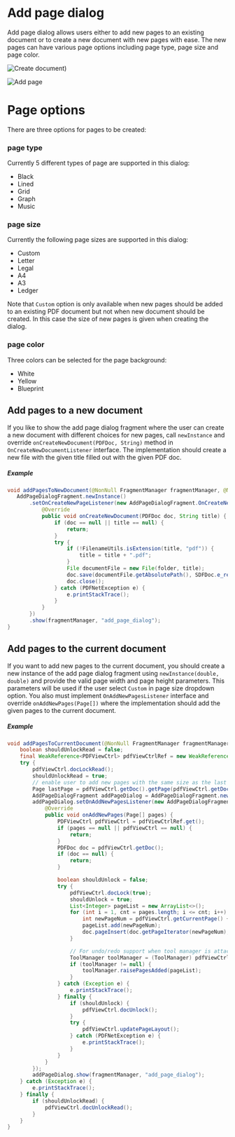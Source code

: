 # Add page dialog

Add page dialog allows users either to add new pages to an existing document or to create a new document with new pages with ease. The new pages can have various page options including page type, page size and page color.

![](img/add-page-1.png "Create document)")

![](img/add-page-2.png "Add page")

# Page options
There are three options for pages to be created:

### page type
Currently 5 different types of page are supported in this dialog:
- Black
- Lined
- Grid
- Graph
- Music

### page size
Currently the following page sizes are supported in this dialog:
- Custom
- Letter
- Legal
- A4
- A3
- Ledger

Note that `Custom` option is only available when new pages should be added to an existing PDF document but not when new document should be created. In this case the size of new pages is given when creating the dialog.

### page color 
Three colors can be selected for the page background:
- White
- Yellow
- Blueprint

## Add pages to a new document

If you like to show the add page dialog fragment where the user can create a new document with different choices for new pages, call `newInstance` and override `onCreateNewDocument(PDFDoc, String)` method in `OnCreateNewDocumentListener` interface. The implementation should create a new file with the given title filled out with the given PDF doc.

##### Example
 ```java
void addPagesToNewDocument(@NonNull FragmentManager fragmentManager, @NonNull final String folder) {
    AddPageDialogFragment.newInstance()
        .setOnCreateNewPageListener(new AddPageDialogFragment.OnCreateNewDocumentListener() {
            @Override
            public void onCreateNewDocument(PDFDoc doc, String title) {
                if (doc == null || title == null) {
                    return;
                }
                try {
                    if (!FilenameUtils.isExtension(title, "pdf")) {
                        title = title + ".pdf";
                    }
                    File documentFile = new File(folder, title);
                    doc.save(documentFile.getAbsolutePath(), SDFDoc.e_remove_unused, null);
                    doc.close();
                } catch (PDFNetException e) {
                    e.printStackTrace();
                }
            }
        })
        .show(fragmentManager, "add_page_dialog");
}
 ```

## Add pages to the current document

If you want to add new pages to the current document, you should create a new instance of the add page dialog fragment using `newInstance(double, double)` and provide the valid page width and page height parameters. This parameters will be used if the user select `Custom` in page size dropdown option. You also must implement `OnAddNewPagesListener` interface and override `onAddNewPages(Page[])` where the implementation should add the given pages to the current document.

##### Example
```java
void addPagesToCurrentDocument(@NonNull FragmentManager fragmentManager, @NonNull PDFViewCtrl pdfViewCtrl) {
    boolean shouldUnlockRead = false;
    final WeakReference<PDFViewCtrl> pdfViewCtrlRef = new WeakReference<>(pdfViewCtrl);
    try {
        pdfViewCtrl.docLockRead();
        shouldUnlockRead = true;
        // enable user to add new pages with the same size as the last page in the document
        Page lastPage = pdfViewCtrl.getDoc().getPage(pdfViewCtrl.getDoc().getPageCount());
        AddPageDialogFragment addPageDialog = AddPageDialogFragment.newInstance(lastPage.getPageWidth(), lastPage.getPageHeight());
        addPageDialog.setOnAddNewPagesListener(new AddPageDialogFragment.OnAddNewPagesListener() {
            @Override
            public void onAddNewPages(Page[] pages) {
                PDFViewCtrl pdfViewCtrl = pdfViewCtrlRef.get();
                if (pages == null || pdfViewCtrl == null) {
                    return;
                }
                PDFDoc doc = pdfViewCtrl.getDoc();
                if (doc == null) {
                    return;
                }

                boolean shouldUnlock = false;
                try {
                    pdfViewCtrl.docLock(true);
                    shouldUnlock = true;
                    List<Integer> pageList = new ArrayList<>();
                    for (int i = 1, cnt = pages.length; i <= cnt; i++) {
                        int newPageNum = pdfViewCtrl.getCurrentPage() + i;
                        pageList.add(newPageNum);
                        doc.pageInsert(doc.getPageIterator(newPageNum), pages[i - 1]);
                    }

                    // For undo/redo support when tool manager is attached to the PDFViewCtrl
                    ToolManager toolManager = (ToolManager) pdfViewCtrl.getToolManager();
                    if (toolManager != null) {
                        toolManager.raisePagesAdded(pageList);
                    }
                } catch (Exception e) {
                    e.printStackTrace();
                } finally {
                    if (shouldUnlock) {
                        pdfViewCtrl.docUnlock();
                    }
                    try {
                        pdfViewCtrl.updatePageLayout();
                    } catch (PDFNetException e) {
                        e.printStackTrace();
                    }
                }
            }
        });
        addPageDialog.show(fragmentManager, "add_page_dialog");
    } catch (Exception e) {
        e.printStackTrace();
    } finally {
        if (shouldUnlockRead) {
            pdfViewCtrl.docUnlockRead();
        }
    }
}
```
